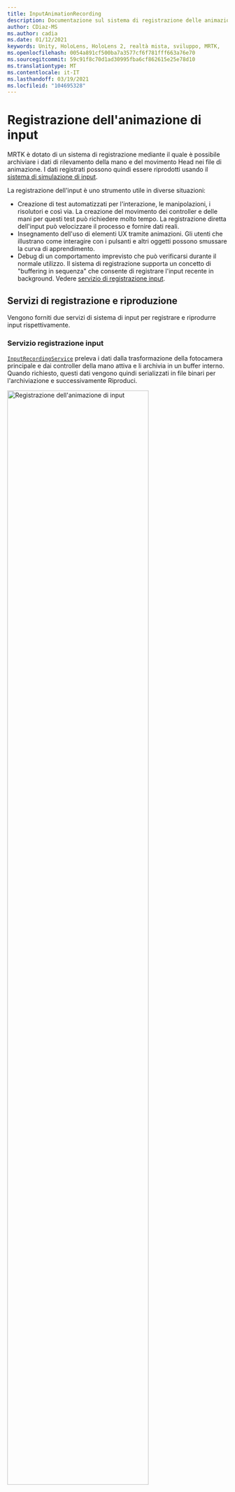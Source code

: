 ```yaml
---
title: InputAnimationRecording
description: Documentazione sul sistema di registrazione delle animazioni di input in MRTK
author: CDiaz-MS
ms.author: cadia
ms.date: 01/12/2021
keywords: Unity, HoloLens, HoloLens 2, realtà mista, sviluppo, MRTK,
ms.openlocfilehash: 0054a891cf500ba7a3577cf6f781fff663a76e70
ms.sourcegitcommit: 59c91f8c70d1ad30995fba6cf862615e25e78d10
ms.translationtype: MT
ms.contentlocale: it-IT
ms.lasthandoff: 03/19/2021
ms.locfileid: "104695328"
---
```

# <a name="input-animation-recording"></a>Registrazione dell'animazione di input

MRTK è dotato di un sistema di registrazione mediante il quale è possibile archiviare i dati di rilevamento della mano e del movimento Head nei file di animazione. I dati registrati possono quindi essere riprodotti usando il [sistema di simulazione di input](InputSimulationService.md).

La registrazione dell'input è uno strumento utile in diverse situazioni:

* Creazione di test automatizzati per l'interazione, le manipolazioni, i risolutori e così via. La creazione del movimento dei controller e delle mani per questi test può richiedere molto tempo. La registrazione diretta dell'input può velocizzare il processo e fornire dati reali.
* Insegnamento dell'uso di elementi UX tramite animazioni.
  Gli utenti che illustrano come interagire con i pulsanti e altri oggetti possono smussare la curva di apprendimento.
* Debug di un comportamento imprevisto che può verificarsi durante il normale utilizzo.
  Il sistema di registrazione supporta un concetto di "buffering in sequenza" che consente di registrare l'input recente in background.
  Vedere [servizio di registrazione input](#input-recording-service).

## <a name="recording-and-playback-services"></a>Servizi di registrazione e riproduzione

Vengono forniti due servizi di sistema di input per registrare e riprodurre input rispettivamente.

### <a name="input-recording-service"></a>Servizio registrazione input

[`InputRecordingService`](xref:Microsoft.MixedReality.Toolkit.Input.InputRecordingService) preleva i dati dalla trasformazione della fotocamera principale e dai controller della mano attiva e li archivia in un buffer interno. Quando richiesto, questi dati vengono quindi serializzati in file binari per l'archiviazione e successivamente Riproduci.

<a target="_blank" href="../Images/InputSimulation/MRTK_InputAnimation_RecordingDiagram.png" alt="Recording Diagram">
  <img src="../Images/InputSimulation/MRTK_InputAnimation_RecordingDiagram.png" title="Registrazione dell'animazione di input" width="80%" class="center" />
</a>

Per avviare la registrazione dell'input [`StartRecording`](xref:Microsoft.MixedReality.Toolkit.Input.IMixedRealityInputRecordingService.StartRecording) , chiamare la funzione. [`StopRecording`](xref:Microsoft.MixedReality.Toolkit.Input.IMixedRealityInputRecordingService.StopRecording) sospende la registrazione, ma non rimuove i dati registrati fino [`DiscardRecordedInput`](xref:Microsoft.MixedReality.Toolkit.Input.IMixedRealityInputRecordingService.DiscardRecordedInput) a questo momento, se necessario, usare per eseguire questa operazione.

Per impostazione predefinita, le dimensioni del buffer di registrazione sono limitate a 30 secondi. In questo modo, il servizio di registrazione può registrare in background senza accumulare troppi dati, quindi salvare gli ultimi 30 secondi, se necessario. L'intervallo di tempo può essere modificato usando la [`RecordingBufferTimeLimit`](xref:Microsoft.MixedReality.Toolkit.Input.IMixedRealityInputRecordingService.RecordingBufferTimeLimit) Proprietà oppure la registrazione può essere illimitata usando l' [`UseBufferTimeLimit`](xref:Microsoft.MixedReality.Toolkit.Input.IMixedRealityInputRecordingService.UseBufferTimeLimit) opzione.

I dati nel buffer di registrazione possono essere salvati in un file binario usando la funzione [SaveInputAnimation](xref:Microsoft.MixedReality.Toolkit.Input.IMixedRealityInputRecordingService.SaveInputAnimation*) .

Per informazioni dettagliate sul formato di file binario, vedere [specifica del formato del file di animazione di input](InputAnimationFileFormat.md).

### <a name="input-playback-service"></a>Servizio di riproduzione input

[`InputPlaybackService`](xref:Microsoft.MixedReality.Toolkit.Input.InputPlaybackService) legge un file binario con i dati di animazione di input, quindi applica tali dati tramite [InputSimulationService](xref:Microsoft.MixedReality.Toolkit.Input.InputSimulationService) per ricreare i movimenti registrati.

<a target="_blank" href="../../Documentation/Images/InputSimulation/MRTK_InputAnimation_PlaybackDiagram.png">
  <img src="../Images/InputSimulation/MRTK_InputAnimation_PlaybackDiagram.png" title="Riproduzione dell'animazione di input" width="80%" class="center" />
</a>

Per avviare la riproduzione dell'animazione di input, è necessario caricarla da un file usando la funzione [LoadInputAnimation](xref:Microsoft.MixedReality.Toolkit.Input.IMixedRealityInputPlaybackService.LoadInputAnimation*) .

Chiamare [Play](xref:Microsoft.MixedReality.Toolkit.Input.IMixedRealityInputPlaybackService.Play), [pause](xref:Microsoft.MixedReality.Toolkit.Input.IMixedRealityInputPlaybackService.Play)o [Stop](xref:Microsoft.MixedReality.Toolkit.Input.IMixedRealityInputPlaybackService.Stop) per controllare la riproduzione dell'animazione.

Il tempo di animazione corrente può anche essere controllato direttamente con la proprietà [localtime](xref:Microsoft.MixedReality.Toolkit.Input.IMixedRealityInputPlaybackService.LocalTime) .

> [!WARNING]
> Il ciclo o la reimpostazione dell'animazione o [`LocalTime`](xref:Microsoft.MixedReality.Toolkit.Input.IMixedRealityInputPlaybackService.LocalTime) dell'impostazione dell'input direttamente tramite lo scrubbing della sequenza temporale può produrre risultati imprevisti durante la modifica della scena. Vengono registrati solo i movimenti di input, le eventuali modifiche aggiuntive, ad esempio lo spostamento di oggetti o la rotazione delle opzioni non verranno reimpostate. Assicurarsi di ricaricare la scena se sono state apportate modifiche irreversibili.

### <a name="editor-tools-for-recording-and-playing-input-animation"></a>Strumenti Editor per la registrazione e la riproduzione dell'animazione di input

Nell'editor di Unity sono disponibili numerosi strumenti per la registrazione e l'analisi dell'animazione di input. È possibile accedere a questi strumenti nella [finestra degli strumenti di simulazione di input](InputSimulationService.md#input-simulation-tools-window), che può essere aperta da _mixed reality Toolkit > Utilities > menu di simulazione input_ .

> [!NOTE]
> La registrazione e la riproduzione di input funzionano solo in modalità di riproduzione.

La finestra di registrazione input presenta due modalità:

* _Registrazione_ per registrare l'input durante la modalità di riproduzione e salvarlo nei file di animazione.

  Quando si attiva il pulsante [`InputRecordingService`](xref:Microsoft.MixedReality.Toolkit.Input.InputRecordingService) di registrazione, è abilitato per registrare l'input.
  Quando si disattiva il pulsante registrazione, viene visualizzata una selezione di salvataggio file e l'animazione di input registrata viene salvata nella destinazione selezionata.

  Il limite di tempo del buffer può essere modificato anche in questa modalità.

* _Riproduzione_ per il caricamento di file di animazione e ricreazione dell'input tramite il sistema di simulazione di input.

  Prima di tutto è necessario caricare un'animazione in questa modalità. Dopo la registrazione dell'input in modalità di registrazione, l'animazione risultante viene caricata automaticamente. In alternativa, fare clic sul pulsante "carica" per selezionare un file di animazione esistente.

  I pulsanti di controllo dell'ora da sinistra a destra sono:

  * _Reimposta_ l'ora di riproduzione all'inizio dell'animazione.
  * _Riproduzione_ continua dell'animazione nel tempo.
  * Eseguire un _passaggio avanti una_ volta.

  Il dispositivo di scorrimento può essere usato anche per scorrere la sequenza temporale dell'animazione.

> [!WARNING]
> Il ciclo o la reimpostazione dell'animazione dell'input o la ripulitura della sequenza temporale possono produrre risultati imprevisti durante la modifica della scena. Vengono registrati solo i movimenti di input, le eventuali modifiche aggiuntive, ad esempio lo spostamento di oggetti o la rotazione delle opzioni non verranno reimpostate. Assicurarsi di ricaricare la scena se sono state apportate modifiche irreversibili.
